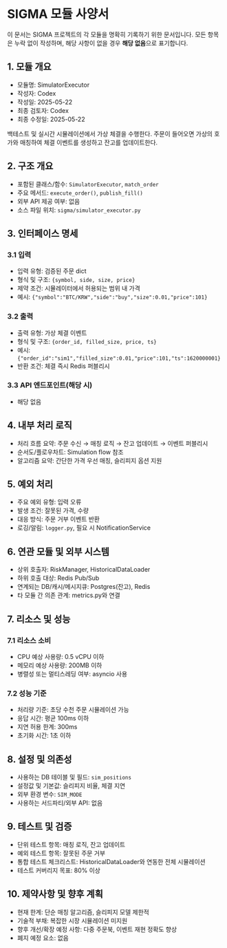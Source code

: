 # SIGMA 모듈 사양서

이 문서는 SIGMA 프로젝트의 각 모듈을 명확히 기록하기 위한 문서입니다. 모든 항목은 누락 없이 작성하며, 해당 사항이 없을 경우 **해당 없음**으로 표기합니다.

## 1. 모듈 개요
* 모듈명: SimulatorExecutor
* 작성자: Codex
* 작성일: 2025-05-22
* 최종 검토자: Codex
* 최종 수정일: 2025-05-22

백테스트 및 실시간 시뮬레이션에서 가상 체결을 수행한다. 주문이 들어오면 가상의 호가와 매칭하여 체결 이벤트를 생성하고 잔고를 업데이트한다.

## 2. 구조 개요
* 포함된 클래스/함수: `SimulatorExecutor`, `match_order`
* 주요 메서드: `execute_order()`, `publish_fill()`
* 외부 API 제공 여부: 없음
* 소스 파일 위치: `sigma/simulator_executor.py`

## 3. 인터페이스 명세
### 3.1 입력
* 입력 유형: 검증된 주문 dict
* 형식 및 구조: `{symbol, side, size, price}`
* 제약 조건: 시뮬레이터에서 허용되는 범위 내 가격
* 예시: `{"symbol":"BTC/KRW","side":"buy","size":0.01,"price":101}`

### 3.2 출력
* 출력 유형: 가상 체결 이벤트
* 형식 및 구조: `{order_id, filled_size, price, ts}`
* 예시: `{"order_id":"sim1","filled_size":0.01,"price":101,"ts":1620000001}`
* 반환 조건: 체결 즉시 Redis 퍼블리시

### 3.3 API 엔드포인트(해당 시)
* 해당 없음

## 4. 내부 처리 로직
* 처리 흐름 요약: 주문 수신 → 매칭 로직 → 잔고 업데이트 → 이벤트 퍼블리시
* 순서도/플로우차트: Simulation flow 참조
* 알고리즘 요약: 간단한 가격 우선 매칭, 슬리피지 옵션 지원

## 5. 예외 처리
* 주요 예외 유형: 입력 오류
* 발생 조건: 잘못된 가격, 수량
* 대응 방식: 주문 거부 이벤트 반환
* 로깅/알림: `logger.py`, 필요 시 NotificationService

## 6. 연관 모듈 및 외부 시스템
* 상위 호출자: RiskManager, HistoricalDataLoader
* 하위 호출 대상: Redis Pub/Sub
* 연계되는 DB/캐시/메시지큐: Postgres(잔고), Redis
* 타 모듈 간 의존 관계: metrics.py와 연결

## 7. 리소스 및 성능
### 7.1 리소스 소비
* CPU 예상 사용량: 0.5 vCPU 이하
* 메모리 예상 사용량: 200MB 이하
* 병렬성 또는 멀티스레딩 여부: asyncio 사용

### 7.2 성능 기준
* 처리량 기준: 초당 수천 주문 시뮬레이션 가능
* 응답 시간: 평균 100ms 이하
* 지연 허용 한계: 300ms
* 초기화 시간: 1초 이하

## 8. 설정 및 의존성
* 사용하는 DB 테이블 및 필드: `sim_positions`
* 설정값 및 기본값: 슬리피지 비율, 체결 지연
* 외부 환경 변수: `SIM_MODE`
* 사용하는 서드파티/외부 API: 없음

## 9. 테스트 및 검증
* 단위 테스트 항목: 매칭 로직, 잔고 업데이트
* 예외 테스트 항목: 잘못된 주문 거부
* 통합 테스트 체크리스트: HistoricalDataLoader와 연동한 전체 시뮬레이션
* 테스트 커버리지 목표: 80% 이상

## 10. 제약사항 및 향후 계획
* 현재 한계: 단순 매칭 알고리즘, 슬리피지 모델 제한적
* 기술적 부채: 복잡한 시장 시뮬레이션 미지원
* 향후 개선/확장 예정 사항: 다중 주문북, 이벤트 재현 정확도 향상
* 폐지 예정 요소: 없음

